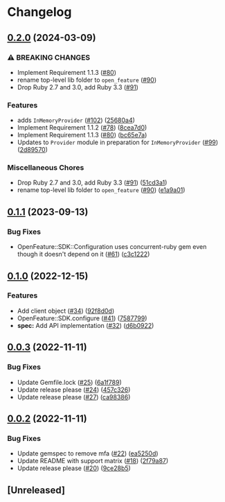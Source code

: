 # Changelog

## [0.2.0](https://github.com/open-feature/ruby-sdk/compare/v0.1.1...v0.2.0) (2024-03-09)


### ⚠ BREAKING CHANGES

* Implement Requirement 1.1.3 ([#80](https://github.com/open-feature/ruby-sdk/issues/80))
* rename top-level lib folder to `open_feature` ([#90](https://github.com/open-feature/ruby-sdk/issues/90))
* Drop Ruby 2.7 and 3.0, add Ruby 3.3 ([#91](https://github.com/open-feature/ruby-sdk/issues/91))

### Features

* adds `InMemoryProvider` ([#102](https://github.com/open-feature/ruby-sdk/issues/102)) ([25680a4](https://github.com/open-feature/ruby-sdk/commit/25680a40b0955ee66da256f23f7078655754a4b6))
* Implement Requirement 1.1.2 ([#78](https://github.com/open-feature/ruby-sdk/issues/78)) ([8cea7d0](https://github.com/open-feature/ruby-sdk/commit/8cea7d0cefc31ddeb2095ac60c40db3b038b02c5))
* Implement Requirement 1.1.3 ([#80](https://github.com/open-feature/ruby-sdk/issues/80)) ([bc65e7a](https://github.com/open-feature/ruby-sdk/commit/bc65e7a2754d736e858a856fd39118940c63ee41))
* Updates to `Provider` module in preparation for `InMemoryProvider` ([#99](https://github.com/open-feature/ruby-sdk/issues/99)) ([2d89570](https://github.com/open-feature/ruby-sdk/commit/2d89570b2ebace61bcb261cfcb54b2724a4a75f7))


### Miscellaneous Chores

* Drop Ruby 2.7 and 3.0, add Ruby 3.3 ([#91](https://github.com/open-feature/ruby-sdk/issues/91)) ([51cd3a1](https://github.com/open-feature/ruby-sdk/commit/51cd3a1801e589f9049bffd7349d56bb6d32d05e))
* rename top-level lib folder to `open_feature` ([#90](https://github.com/open-feature/ruby-sdk/issues/90)) ([e1a9a01](https://github.com/open-feature/ruby-sdk/commit/e1a9a018e18cb62acedd1b5cd5a00ad3ecb4321a))

## [0.1.1](https://github.com/open-feature/ruby-sdk/compare/v0.1.0...v0.1.1) (2023-09-13)


### Bug Fixes

* OpenFeature::SDK::Configuration uses concurrent-ruby gem even though it doesn't depend on it ([#61](https://github.com/open-feature/ruby-sdk/issues/61)) ([c3c1222](https://github.com/open-feature/ruby-sdk/commit/c3c12226a21e43d62358562f4008a4a44a10e72b))

## [0.1.0](https://github.com/open-feature/ruby-sdk/compare/v0.0.3...v0.1.0) (2022-12-15)


### Features

* Add client object ([#34](https://github.com/open-feature/ruby-sdk/issues/34)) ([92f8d0d](https://github.com/open-feature/ruby-sdk/commit/92f8d0d4bf693bf74d0f076621f3453f11d4ca65))
* OpenFeature::SDK.configure ([#41](https://github.com/open-feature/ruby-sdk/issues/41)) ([7587799](https://github.com/open-feature/ruby-sdk/commit/75877997dcb49aeb38a4969734df87b2845e1e6a))
* **spec:** Add API implementation ([#32](https://github.com/open-feature/ruby-sdk/issues/32)) ([d6b0922](https://github.com/open-feature/ruby-sdk/commit/d6b0922a54e9cb714c44dfe58ddab01356f6916b))

## [0.0.3](https://github.com/open-feature/ruby-sdk/compare/v0.0.2...v0.0.3) (2022-11-11)


### Bug Fixes

* Update Gemfile.lock ([#25](https://github.com/open-feature/ruby-sdk/issues/25)) ([6a1f789](https://github.com/open-feature/ruby-sdk/commit/6a1f789bd016a6b1d961a8ce61d3366116d4e3e5))
* Update release please ([#24](https://github.com/open-feature/ruby-sdk/issues/24)) ([457c326](https://github.com/open-feature/ruby-sdk/commit/457c3262131c55deeb5719d94ee18ac8591488b1))
* Update release please ([#27](https://github.com/open-feature/ruby-sdk/issues/27)) ([ca98386](https://github.com/open-feature/ruby-sdk/commit/ca983861fd50388a05bca60b1483ed65fb8aedb5))

## [0.0.2](https://github.com/open-feature/ruby-sdk/compare/v0.0.1...v0.0.2) (2022-11-11)


### Bug Fixes

* Update gemspec to remove mfa ([#22](https://github.com/open-feature/ruby-sdk/issues/22)) ([ea5250d](https://github.com/open-feature/ruby-sdk/commit/ea5250dfd16598a13a1a6542e44f4fa3664f251e))
* Update README with support matrix ([#18](https://github.com/open-feature/ruby-sdk/issues/18)) ([2f79a87](https://github.com/open-feature/ruby-sdk/commit/2f79a87320cff30835081599f21f544d2d4e52cf))
* Update release please ([#20](https://github.com/open-feature/ruby-sdk/issues/20)) ([9ce28b5](https://github.com/open-feature/ruby-sdk/commit/9ce28b51b295f21a58ffd9812de794b3d3f1803b))

## [Unreleased]

